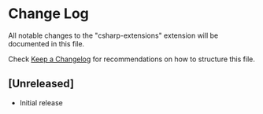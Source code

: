# Change Log

All notable changes to the "csharp-extensions" extension will be documented in this file.

Check [Keep a Changelog](http://keepachangelog.com/) for recommendations on how to structure this file.

## [Unreleased]

- Initial release